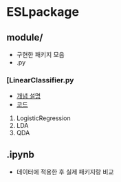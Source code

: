 # ESLpackage

## module/

- 구현한 패키지 모음
- .py 

### [LinearClassifier.py

- [개념 설명](https://rimiblog.oopy.io/ea420dc3-6e14-406c-bb9f-4eaaea589b8c)
- [코드](./module/LinearClassifier.py)

1. LogisticRegression
2. LDA
3. QDA

## .ipynb

- 데이터에 적용한 후 실제 패키지랑 비교